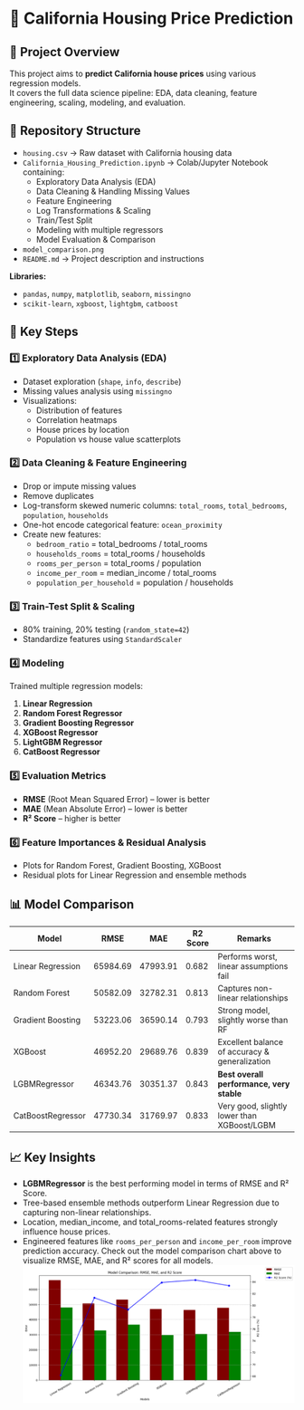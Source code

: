 # 🏡 California Housing Price Prediction

## 📌 Project Overview
This project aims to **predict California house prices** using various regression models.  
It covers the full data science pipeline: EDA, data cleaning, feature engineering, scaling, modeling, and evaluation.

## 📂 Repository Structure
- `housing.csv` → Raw dataset with California housing data  
- `California_Housing_Prediction.ipynb` → Colab/Jupyter Notebook containing:
  - Exploratory Data Analysis (EDA)
  - Data Cleaning & Handling Missing Values
  - Feature Engineering
  - Log Transformations & Scaling
  - Train/Test Split
  - Modeling with multiple regressors
  - Model Evaluation & Comparison
- `model_comparison.png`
- `README.md` → Project description and instructions


**Libraries:**
- `pandas`, `numpy`, `matplotlib`, `seaborn`, `missingno`  
- `scikit-learn`, `xgboost`, `lightgbm`, `catboost`  

## 🔑 Key Steps

### 1️⃣ Exploratory Data Analysis (EDA)
- Dataset exploration (`shape`, `info`, `describe`)  
- Missing values analysis using `missingno`  
- Visualizations:  
  - Distribution of features  
  - Correlation heatmaps  
  - House prices by location  
  - Population vs house value scatterplots  

### 2️⃣ Data Cleaning & Feature Engineering
- Drop or impute missing values  
- Remove duplicates  
- Log-transform skewed numeric columns: `total_rooms`, `total_bedrooms`, `population`, `households`  
- One-hot encode categorical feature: `ocean_proximity`  
- Create new features:  
  - `bedroom_ratio` = total_bedrooms / total_rooms  
  - `households_rooms` = total_rooms / households  
  - `rooms_per_person` = total_rooms / population  
  - `income_per_room` = median_income / total_rooms  
  - `population_per_household` = population / households  

### 3️⃣ Train-Test Split & Scaling
- 80% training, 20% testing (`random_state=42`)  
- Standardize features using `StandardScaler`  

### 4️⃣ Modeling
Trained multiple regression models:  
1. **Linear Regression**  
2. **Random Forest Regressor**  
3. **Gradient Boosting Regressor**  
4. **XGBoost Regressor**  
5. **LightGBM Regressor**  
6. **CatBoost Regressor**  

### 5️⃣ Evaluation Metrics
- **RMSE** (Root Mean Squared Error) – lower is better  
- **MAE** (Mean Absolute Error) – lower is better  
- **R² Score** – higher is better  

### 6️⃣ Feature Importances & Residual Analysis
- Plots for Random Forest, Gradient Boosting, XGBoost  
- Residual plots for Linear Regression and ensemble methods  

## 📊 Model Comparison

| Model                  | RMSE       | MAE        | R2 Score | Remarks                   |
|------------------------|-----------|-----------|----------|---------------------------|
| Linear Regression      | 65984.69  | 47993.91  | 0.682    | Performs worst, linear assumptions fail |
| Random Forest          | 50582.09  | 32782.31  | 0.813    | Captures non-linear relationships |
| Gradient Boosting      | 53223.06  | 36590.14  | 0.793    | Strong model, slightly worse than RF |
| XGBoost                | 46952.20  | 29689.76  | 0.839    | Excellent balance of accuracy & generalization |
| LGBMRegressor          | 46343.76  | 30351.37  | 0.843    | **Best overall performance, very stable** |
| CatBoostRegressor      | 47730.34  | 31769.97  | 0.833    | Very good, slightly lower than XGBoost/LGBM |


## 📈 Key Insights
- **LGBMRegressor** is the best performing model in terms of RMSE and R² Score.  
- Tree-based ensemble methods outperform Linear Regression due to capturing non-linear relationships.  
- Location, median_income, and total_rooms-related features strongly influence house prices.  
- Engineered features like `rooms_per_person` and `income_per_room` improve prediction accuracy.
Check out the model comparison chart above to visualize RMSE, MAE, and R² scores for all models.
 ![Model Comparison](model_comparison.png)
